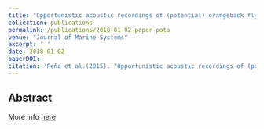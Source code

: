 ```yaml
---
title: "Opportunistic acoustic recordings of (potential) orangeback flying squid Sthenoteuthis pteropus in the Central Eastern Atlantic"
collection: publications
permalink: /publications/2018-01-02-paper-pota
venue: "Journal of Marine Systems"
excerpt: ' '
date: 2018-01-02
paperDOI: 
citation: 'Peña et al.(2015). "Opportunistic acoustic recordings of (potential) orangeback flying squid Sthenoteuthis pteropus in the Central Eastern Atlantic." <i>Journal of Marine Systems</i>. 200, 49-60.'
---
```


## Abstract


More info [here](https://www.researchgate.net/publication/321201286_Opportunistic_acoustic_recordings_of_potential_orangeback_flying_squid_Sthenoteuthis_pteropus_in_the_Central_Eastern_Atlantic)
